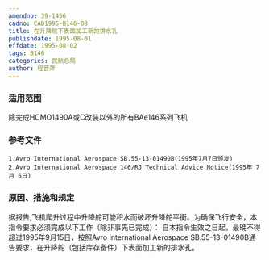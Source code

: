 ```yaml
---
amendno: 39-1456
cadno: CAD1995-B146-08
title: 在升降舵下表面加工新的排水孔
publishdate: 1995-08-01
effdate: 1995-08-02
tags: B146
categories: 民航总局
author: 程晋萍
---
```


### 适用范围 
除完成HCMO1490A或C改装以外的所有BAe146系列飞机

### 参考文件
    1.Avro International Aerospace SB.55-13-01490B(1995年7月7日颁发) 
    2.Avro International Aerospace 146/RJ Technical Advice Notice(1995年 7月 6日) 

### 原因、措施和规定 
据报告,飞机爬升过程中升降舵可能积水而破坏升降舵平衡。为确保飞行安全，本指令要求必须完成以下工作（除非事先已完成）： 
    自本指令生效之日起，最晚不得超过1995年9月15日，按照Avro International Aerospace SB.55-13-01490B通告要求，在升降舵（包括库存备件）下表面加工新的排水孔。
